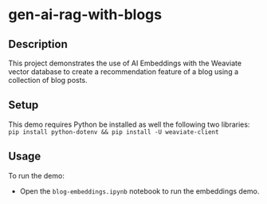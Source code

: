 # gen-ai-rag-with-blogs

## Description
This project demonstrates the use of AI Embeddings with the Weaviate vector database to create a recommendation feature of a blog using a collection of blog posts.

## Setup
This demo requires Python be installed as well the following two libraries:   
`pip install python-dotenv && pip install -U weaviate-client`

## Usage
To run the demo:
- Open the `blog-embeddings.ipynb` notebook to run the embeddings demo.
